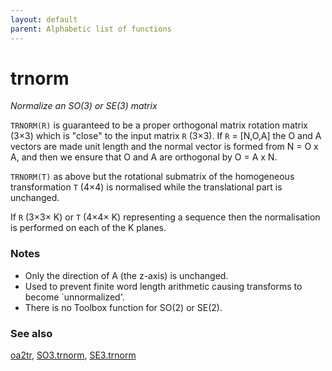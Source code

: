 ```yaml
---
layout: default
parent: Alphabetic list of functions
---
```

# trnorm
_Normalize an SO(3) or SE(3) matrix_


```TRNORM(R)``` is guaranteed to be a proper orthogonal matrix rotation
matrix (3&times;3) which is "close" to the input matrix `R` (3&times;3). If `R`
= [N,O,A] the O and A vectors are made unit length and the normal vector
is formed from N = O x A, and then we ensure that O and A are orthogonal
by O = A x N.


```TRNORM(T)``` as above but the rotational submatrix of the homogeneous
transformation `T` (4&times;4) is normalised while the translational part is
unchanged.


If `R` (3&times;3&times; K) or `T` (4&times;4&times; K) representing a sequence then the normalisation
is performed on each of the K planes.
### Notes
* Only the direction of A (the z-axis) is unchanged.
* Used to prevent finite word length arithmetic causing transforms to    become `unnormalized'.
* There is no Toolbox function for SO(2) or SE(2).

### See also

[oa2tr](oa2tr.md), [SO3.trnorm](SO3.trnorm.md), [SE3.trnorm](SE3.trnorm.md)
